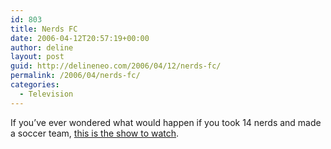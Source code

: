 ```yaml
---
id: 803
title: Nerds FC
date: 2006-04-12T20:57:19+00:00
author: deline
layout: post
guid: http://delineneo.com/2006/04/12/nerds-fc/
permalink: /2006/04/nerds-fc/
categories:
  - Television
---
```

If you&#8217;ve ever wondered what would happen if you took 14 nerds and made a soccer team, [this is the show to watch](http://www20.sbs.com.au/nerdsfc/).
